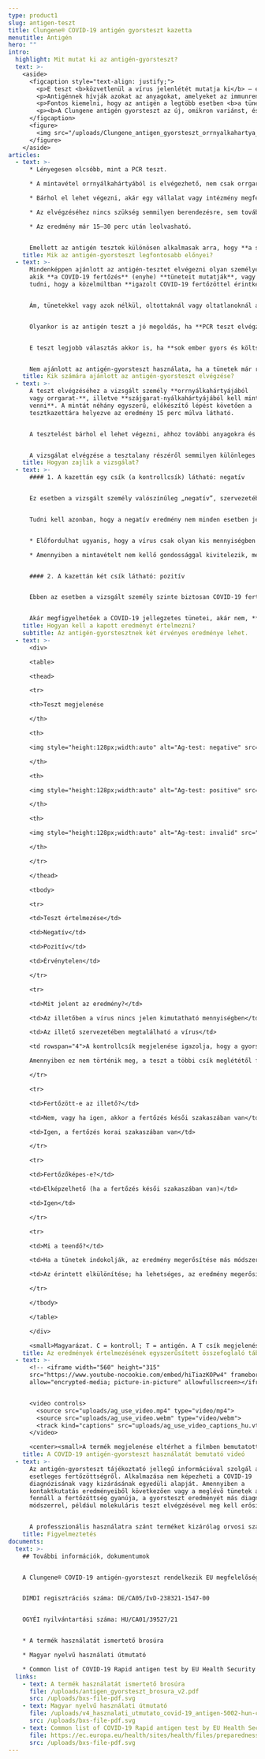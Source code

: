 ```yaml
---
type: product1
slug: antigen-teszt
title: Clungene® COVID-19 antigén gyorsteszt kazetta
menutitle: Antigén
hero: ""
intro:
  highlight: Mit mutat ki az antigén-gyorsteszt?
  text: >-
    <aside>
      <figcaption style="text-align: justify;">
        <p>E teszt <b>közvetlenül a vírus jelenlétét mutatja ki</b> – ebben tehát a PCR tesztre hasonlít. Azonban nem a SARS-CoV-2 örökítőanyagát, hanem annak egy kifejezetten rá jellemző fehérjéjét észleli.</p>
        <p>Antigénnek hívják azokat az anyagokat, amelyeket az immunrendszer felismer, és amelyek kiváltják annak reakcióját, az immunválaszt (antitesttermelést). Innen kapta a teszt a nevét is, mivel a vírus egy fehérjéjét, mint antigént mutatja ki.</p>
        <p>Fontos kiemelni, hogy az antigén a legtöbb esetben <b>a tünetek megjelenését követő 7 napban</b> van jelen kimutatható mértékben a fertőzött személyben, ezért <b>az antigén-gyorsteszt ebben az időintervallumban a legmegbízhatóbb</b>.</p>
        <p><b>A Clungene antigén gyorsteszt az új, omikron variánst, és annak alváltozatait is kimutatja.</b> E variánsoknál előfordulhat, hogy a teszt pozitív eredménye már a megfertőződést követő 2. napon megjelenik.</p>
      </figcaption>
      <figure>
        <img src="/uploads/Clungene_antigen_gyorsteszt_orrnyalkahartya_mintavetelezes.jpg" style="background-image: url('/uploads/Clungene_antigen_gyorsteszt_orrnyalkahartya_mintavetelezes.jpg');padding-bottom: 171%;" alt="" />
      </figure>
    </aside>
articles:
  - text: >-
      * Lényegesen olcsóbb, mint a PCR teszt.

      * A mintavétel orrnyálkahártyából is elvégezhető, nem csak orrgarat- vagy szájgarat-nyálkahártyából

      * Bárhol el lehet végezni, akár egy vállalat vagy intézmény megfelelő helyiségében is.

      * Az elvégzéséhez nincs szükség semmilyen berendezésre, sem további fogyóeszközökre.

      * Az eredmény már 15–30 perc után leolvasható.


      Emellett az antigén tesztek különösen alkalmasak arra, hogy **a szerológiai gyorstesztekkel kombinálva** használják őket. Ugyanis pontosan **abban az időintervallumban jelzik a fertőzöttséget, amikor az ellenanyag tesztek még nem mutatják azt ki**.
    title: Mik az antigén-gyorsteszt legfontosabb előnyei?
  - text: >-
      Mindenképpen ajánlott az antigén-tesztet elvégezni olyan személyeknél,
      akik **a COVID-19 fertőzés** (enyhe) **tüneteit mutatják**, vagy akikről
      tudni, hogy a közelmúltban **igazolt COVID-19 fertőzöttel érintkeztek**.


      Ám, tünetekkel vagy azok nélkül, oltottaknál vagy oltatlanoknál általánosságban véve jó választás az antigén teszt minden olyan esetben, **ha felvetődik a COVID-19 fertőzés gyanúja**; e tesztekkel **nemcsak pénzt lehet megspórolni, hanem rengeteg időt is lehet nyerni**. Ha igazolódik a fertőzöttség, az elkülönülést – illetve, szükség szerint az orvosi kezelést – lényegesen hamarabb lehet megkezdeni, mint ha az egyébként pontosabb, ám drágább, lassabb, és speciális laboratóriumi hátteret igénylő PCR teszt eredményére kellene várni.


      Olyankor is az antigén teszt a jó megoldás, ha **PCR teszt elvégzésére már nincs idő**. Ilyen eset, ha egy munkahelyen a nagy létszámú személyes találkozó megrendezése nem elkerülhető, vagy ha egy egészségügyi intézményekben a páciensen végrehajtandó beavatkozás halaszthatatlan.


      E teszt legjobb választás akkor is, ha **sok ember gyors és költséghatékony tesztelésére van szükség** – például egy oktatási intézményben, irodában, vagy üzemben zárt térben hosszú időt együtt töltő emberek esetében.


      Nem ajánlott az antigén-gyorsteszt használata, ha a tünetek már régóta fennállnak – ilyenkor a teszt már kevésbé megbízható –, és régebben lezajlott COVID-19 fertőzést sem lehet igazolni vele. Ilyen esetekben a szerológiai gyorsteszt alkalmazása javasolt.
    title: Kik számára ajánlott az antigén-gyorsteszt elvégzése?
  - text: >-
      A teszt elvégzéséhez a vizsgált személy **orrnyálkahártyájából
      vagy orrgarat-**, illetve **szájgarat-nyálkahártyájából kell mintát
      venni**. A mintát néhány egyszerű, előkészítő lépést követően a
      tesztkazettára helyezve az eredmény 15 perc múlva látható.


      A tesztelést bárhol el lehet végezni, ahhoz további anyagokra és berendezésekre nincs szükség.


      A vizsgálat elvégzése a tesztalany részéről semmilyen különleges előkészületet nem igényel.
    title: Hogyan zajlik a vizsgálat?
  - text: >-
      #### 1. A kazettán egy csík (a kontrollcsík) látható: negatív


      Ez esetben a vizsgált személy valószínűleg „negatív”, szervezetében nincsen jelen az új koronavírus.


      Tudni kell azonban, hogy a negatív eredmény nem minden esetben jelenti azt, hogy a vizsgált személy nem fertőzött!


      * Előfordulhat ugyanis, hogy a vírus csak olyan kis mennyiségben található meg, hogy azt nem lehet a teszttel kimutatni (ennek esélye a tünetek megjelenését követő 8. naptól kezdve növekszik).

      * Amennyiben a mintavételt nem kellő gondossággal kivitelezik, megtörténhet, hogy abban nem lesz kimutatható mennyiségű vírus, és a teszt eredménye ezért lesz negatív.


      #### 2. A kazettán két csík látható: pozitív


      Ebben az esetben a vizsgált személy szinte biztosan COVID-19 fertőzött. Mivel a teszt által kimutatott antigén (a vírus egy ún. nukleokapszid fehérjéje) kifejezetten a SARS-CoV-2 vírusra jellemző, annak az esélye, hogy a pozitív teszteredmény nem COVID-19 fertőzésre utal, igen kicsiny.


      Akár megfigyelhetőek a COVID-19 jellegzetes tünetei, akár nem, **ebben az esetben a vizsgált személy maga is fertőzőképes**, ezért az elkülönítése okvetlenül szükséges.
    title: Hogyan kell a kapott eredményt értelmezni?
    subtitle: Az antigén-gyorstesztnek két érvényes eredménye lehet.
  - text: >-
      <div>

      <table>

      <thead>

      <tr>

      <th>Teszt megjelenése

      </th>

      <th>

      <img style="height:128px;width:auto" alt="Ag-test: negative" src="/uploads/ag-image1.jpg" />

      </th>

      <th>

      <img style="height:128px;width:auto" alt="Ag-test: positive" src="/uploads/ag-image2.jpg" />

      </th>

      <th>

      <img style="height:128px;width:auto" alt="Ag-test: invalid" src="/uploads/ag-image3.jpg" />

      </th>

      </tr>

      </thead>

      <tbody>

      <tr>

      <td>Teszt értelmezése</td>

      <td>Negatív</td>

      <td>Pozitív</td>

      <td>Érvénytelen</td>

      </tr>

      <tr>

      <td>Mit jelent az eredmény?</td>

      <td>Az illetőben a vírus nincs jelen kimutatható mennyiségben</td>

      <td>Az illető szervezetében megtalálható a vírus</td>

      <td rowspan="4">A kontrollcsík megjelenése igazolja, hogy a gyorsteszt működik.<br>

      Amennyiben ez nem történik meg, a teszt a többi csík meglététől függetlenül érvénytelen. Ismételje meg a tesztet!</td>

      </tr>

      <tr>

      <td>Fertőzött-e az illető?</td>

      <td>Nem, vagy ha igen, akkor a fertőzés késői szakaszában van</td>

      <td>Igen, a fertőzés korai szakaszában van</td>

      </tr>

      <tr>

      <td>Fertőzőképes-e?</td>

      <td>Elképzelhető (ha a fertőzés késői szakaszában van)</td>

      <td>Igen</td>

      </tr>

      <tr>

      <td>Mi a teendő?</td>

      <td>Ha a tünetek indokolják, az eredmény megerősítése más módszerrel</td>

      <td>Az érintett elkülönítése; ha lehetséges, az eredmény megerősítése</td>

      </tr>

      </tbody>

      </table>

      </div>

      <small>Magyarázat. C = kontroll; T = antigén. A T csík megjelenése annak intenzitásától függetlenül a vírus jelenlétére utal és pozitív eredményként értelmezendő. A csík intenzitásából nem lehet sem a betegség stádiumára, sem annak súlyosságára következtetni. A táblázat nem helyettesíti a termék használati útmutatóját és nem tekinthető orvosi diagnosztikai irányelvnek.</small>
    title: Az eredmények értelmezésének egyszerűsített összefoglaló táblázata
  - text: >-
      <!-- <iframe width="560" height="315"
      src="https://www.youtube-nocookie.com/embed/hiTiazKOPw4" frameborder="0"
      allow="encrypted-media; picture-in-picture" allowfullscreen></iframe> -->


      <video controls>
        <source src="uploads/ag_use_video.mp4" type="video/mp4">
        <source src="uploads/ag_use_video.webm" type="video/webm">
        <track kind="captions" src="uploads/ag_use_video_captions_hu.vtt" srclang="hu" label="Magyar" default>
      </video>

      <center><small>A termék megjelenése eltérhet a filmben bemutatottól.</small></center>
    title: A COVID-19 antigén-gyorsteszt használatát bemutató videó
  - text: >-
      Az antigén-gyorsteszt tájékoztató jellegű információval szolgál az
      esetleges fertőzöttségről. Alkalmazása nem képezheti a COVID-19
      diagnózisának vagy kizárásának egyedüli alapját. Amennyiben a
      kontaktkutatás eredményeiből következően vagy a meglévő tünetek alapján
      fennáll a fertőzöttség gyanúja, a gyorsteszt eredményét más diagnosztikai
      módszerrel, például molekuláris teszt elvégzésével meg kell erősíteni.


      A professzionális használatra szánt terméket kizárólag orvosi szakdolgozók használhatják, annak otthoni használatra, valamint önellenőrzési célra történő értékesítése tilos!
    title: Figyelmeztetés
documents:
  text: >-
    ## További információk, dokumentumok


    A Clungene® COVID-19 antigén-gyorsteszt rendelkezik EU megfelelőségi nyilatkozattal, a termék az Európai Unióban regisztrálva van.


    DIMDI regisztrációs száma: DE/CA05/IvD-238321-1547-00


    OGYÉI nyilvántartási száma: HU/CA01/39527/21


    * A termék használatát ismertető brosúra

    * Magyar nyelvű használati útmutató

    * Common list of COVID-19 Rapid antigen test by EU Health Security Committee
  links:
    - text: A termék használatát ismertető brosúra
      file: /uploads/antigen_gyorsteszt_brosura_v2.pdf
      src: /uploads/bxs-file-pdf.svg
    - text: Magyar nyelvű használati útmutató
      file: /uploads/v4_hasznalati_utmutato_covid-19_antigen-5002-hun-ce-4_0-109155104.pdf
      src: /uploads/bxs-file-pdf.svg
    - text: Common list of COVID-19 Rapid antigen test by EU Health Security Committee
      file: https://ec.europa.eu/health/sites/health/files/preparedness_response/docs/covid-19_rat_common-list_en.pdf
      src: /uploads/bxs-file-pdf.svg
---
```

